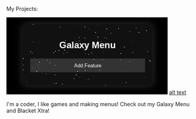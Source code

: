My Projects:

![alt text](Screenshot.png) [alt text](Screenshot(1).png) 

I'm a coder, I like games and making menus! Check out my Galaxy Menu and Blacket Xtra!
